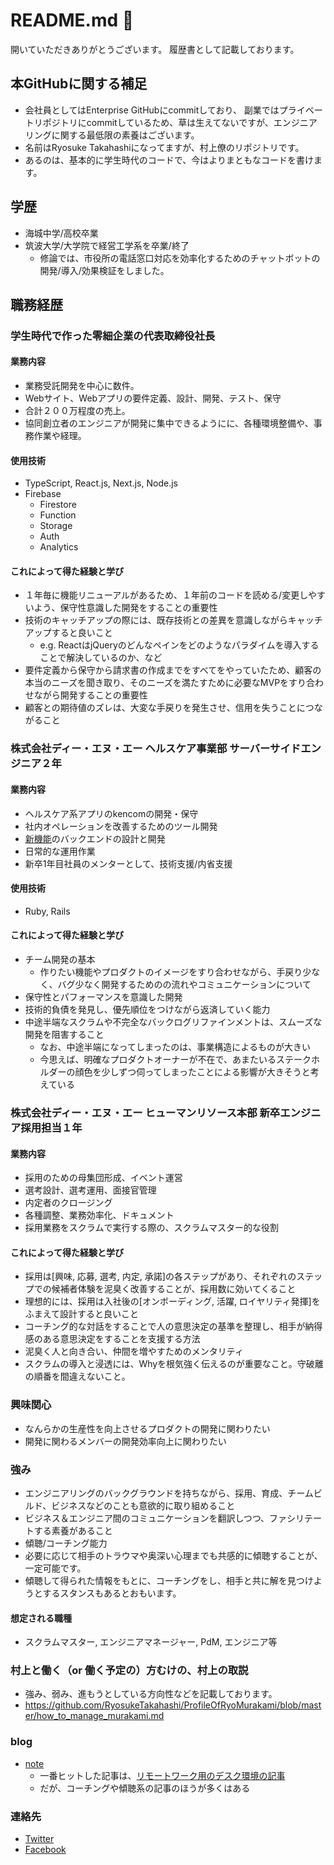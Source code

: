 # README.md 👋

開いていただきありがとうございます。
履歴書として記載しております。

## 本GitHubに関する補足
- 会社員としてはEnterprise GitHubにcommitしており、 副業ではプライベートリポジトリにcommitしているため、草は生えてないですが、エンジニアリングに関する最低限の素養はございます。
- 名前はRyosuke Takahashiになってますが、村上僚のリポジトリです。
- あるのは、基本的に学生時代のコードで、今はよりまともなコードを書けます。

## 学歴
- 海城中学/高校卒業
- 筑波大学/大学院で経営工学系を卒業/終了
  - 修論では、市役所の電話窓口対応を効率化するためのチャットボットの開発/導入/効果検証をしました。

## 職務経歴
### 学生時代で作った零細企業の代表取締役社長
#### 業務内容
- 業務受託開発を中心に数件。
 - Webサイト、Webアプリの要件定義、設計、開発、テスト、保守
 - 合計２００万程度の売上。
- 協同創立者のエンジニアが開発に集中できるようにに、各種環境整備や、事務作業や経理。

#### 使用技術
- TypeScript, React.js, Next.js, Node.js 
- Firebase
  - Firestore
  - Function
  - Storage
  - Auth
  - Analytics
#### これによって得た経験と学び
- １年毎に機能リニューアルがあるため、１年前のコードを読める/変更しやすいよう、保守性意識した開発をすることの重要性
- 技術のキャッチアップの際には、既存技術との差異を意識しながらキャッチアップすると良いこと
  - e.g. ReactはjQueryのどんなペインをどのようなパラダイムを導入することで解決しているのか、など
- 要件定義から保守から請求書の作成までをすべてをやっていたため、顧客の本当のニーズを聞き取り、そのニーズを満たすために必要なMVPをすり合わせながら開発することの重要性
- 顧客との期待値のズレは、大変な手戻りを発生させ、信用を失うことにつながること

### 株式会社ディー・エヌ・エー ヘルスケア事業部 サーバーサイドエンジニア２年
#### 業務内容
- ヘルスケア系アプリのkencomの開発・保守
 - 社内オペレーションを改善するためのツール開発
 - [新機能](https://dena.com/jp/press/4606)のバックエンドの設計と開発
 - 日常的な運用作業
- 新卒1年目社員のメンターとして、技術支援/内省支援

#### 使用技術
- Ruby, Rails

#### これによって得た経験と学び
- チーム開発の基本
  - 作りたい機能やプロダクトのイメージをすり合わせながら、手戻り少なく、バグ少なく開発するためのの流れやコミュニケーションについて
- 保守性とパフォーマンスを意識した開発
- 技術的負債を発見し、優先順位をつけながら返済していく能力
- 中途半端なスクラムや不完全なバックログリファインメントは、スムーズな開発を阻害すること
  - なお、中途半端になってしまったのは、事業構造によるものが大きい
  - 今思えば、明確なプロダクトオーナーが不在で、あまたいるステークホルダーの顔色を少しずつ伺ってしまったことによる影響が大きそうと考えている

### 株式会社ディー・エヌ・エー ヒューマンリソース本部 新卒エンジニア採用担当１年
#### 業務内容
- 採用のための母集団形成、イベント運営
- 選考設計、選考運用、面接官管理
- 内定者のクロージング
- 各種調整、業務効率化、ドキュメント
- 採用業務をスクラムで実行する際の、スクラムマスター的な役割
#### これによって得た経験と学び
- 採用は[興味, 応募, 選考, 内定, 承諾]の各ステップがあり、それぞれのステップでの候補者体験を泥臭く改善することが、採用数に効いてくること
- 理想的には、採用は入社後の[オンボーディング, 活躍, ロイヤリティ発揮]をふまえて設計すると良いこと
- コーチング的な対話をすることで人の意思決定の基準を整理し、相手が納得感のある意思決定をすることを支援する方法
- 泥臭く人と向き合い、仲間を増やすためのメンタリティ
- スクラムの導入と浸透には、Whyを根気強く伝えるのが重要なこと。守破離の順番を間違えないこと。


### 興味関心
- なんらかの生産性を向上させるプロダクトの開発に関わりたい
- 開発に関わるメンバーの開発効率向上に関わりたい

### 強み
- エンジニアリングのバックグラウンドを持ちながら、採用、育成、チームビルド、ビジネスなどのことも意欲的に取り組めること
- ビジネス＆エンジニア間のコミュニケーションを翻訳しつつ、ファシリテートする素養があること
- 傾聴/コーチング能力
 - 必要に応じて相手のトラウマや奥深い心理までも共感的に傾聴することが、一定可能です。
 - 傾聴して得られた情報をもとに、コーチングをし、相手と共に解を見つけようとするスタンスもあるとおもいます。

#### 想定される職種
- スクラムマスター, エンジニアマネージャー, PdM, エンジニア等

### 村上と働く（or 働く予定の）方むけの、村上の取説
- 強み、弱み、進もうとしている方向性などを記載しております。
- https://github.com/RyosukeTakahashi/ProfileOfRyoMurakami/blob/master/how_to_manage_murakami.md

### blog
- [note](https://note.com/ryo_mura_brains)
  - 一番ヒットした記事は、[リモートワーク用のデスク環境の記事](https://note.com/ryo_mura_brains/n/n72bb3d0b73b3)
  - だが、コーチングや傾聴系の記事のほうが多くはある


### 連絡先
- [Twitter](https://twitter.com/home)
- [Facebook](https://www.facebook.com/ryo.murakami.3998)


<!--
**RyosukeTakahashi/RyosukeTakahashi** is a ✨ _special_ ✨ repository because its `README.md` (this file) appears on your GitHub profile.

Here are some ideas to get you started:

- 🔭 I’m currently working on ...
- 🌱 I’m currently learning ...
- 👯 I’m looking to collaborate on ...
- 🤔 I’m looking for help with ...
- 💬 Ask me about ...
- 📫 How to reach me: ...
- 😄 Pronouns: ...
- ⚡ Fun fact: ...
-->
